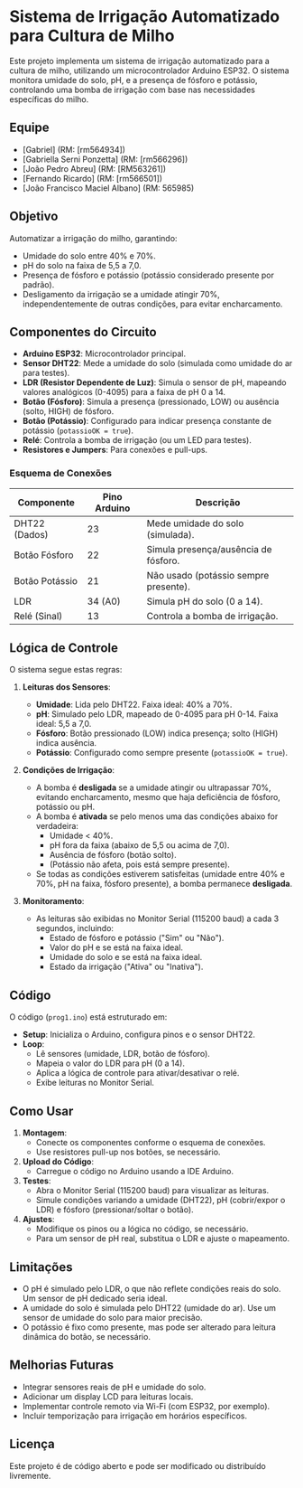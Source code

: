 # Sistema de Irrigação Automatizado para Cultura de Milho

Este projeto implementa um sistema de irrigação automatizado para a cultura de milho, utilizando um microcontrolador Arduino ESP32. O sistema monitora umidade do solo, pH, e a presença de fósforo e potássio, controlando uma bomba de irrigação com base nas necessidades específicas do milho.

## Equipe
- [Gabriel] (RM: [rm564934])
- [Gabriella Serni Ponzetta] (RM: [rm566296])
- [João Pedro Abreu] (RM: [RM563261])
- [Fernando Ricardo] (RM: [rm566501])
- [João Francisco Maciel Albano] (RM: 565985)

## Objetivo
Automatizar a irrigação do milho, garantindo:
- Umidade do solo entre 40% e 70%.
- pH do solo na faixa de 5,5 a 7,0.
- Presença de fósforo e potássio (potássio considerado presente por padrão).
- Desligamento da irrigação se a umidade atingir 70%, independentemente de outras condições, para evitar encharcamento.

## Componentes do Circuito
- **Arduino ESP32**: Microcontrolador principal.
- **Sensor DHT22**: Mede a umidade do solo (simulada como umidade do ar para testes).
- **LDR (Resistor Dependente de Luz)**: Simula o sensor de pH, mapeando valores analógicos (0-4095) para a faixa de pH 0 a 14.
- **Botão (Fósforo)**: Simula a presença (pressionado, LOW) ou ausência (solto, HIGH) de fósforo.
- **Botão (Potássio)**: Configurado para indicar presença constante de potássio (`potassioOK = true`).
- **Relé**: Controla a bomba de irrigação (ou um LED para testes).
- **Resistores e Jumpers**: Para conexões e pull-ups.

### Esquema de Conexões
| Componente       | Pino Arduino | Descrição                              |
|------------------|--------------|----------------------------------------|
| DHT22 (Dados)    | 23           | Mede umidade do solo (simulada).       |
| Botão Fósforo    | 22           | Simula presença/ausência de fósforo.   |
| Botão Potássio   | 21           | Não usado (potássio sempre presente).  |
| LDR              | 34 (A0)      | Simula pH do solo (0 a 14).            |
| Relé (Sinal)     | 13           | Controla a bomba de irrigação.         |

## Lógica de Controle
O sistema segue estas regras:
1. **Leituras dos Sensores**:
   - **Umidade**: Lida pelo DHT22. Faixa ideal: 40% a 70%.
   - **pH**: Simulado pelo LDR, mapeado de 0-4095 para pH 0-14. Faixa ideal: 5,5 a 7,0.
   - **Fósforo**: Botão pressionado (LOW) indica presença; solto (HIGH) indica ausência.
   - **Potássio**: Configurado como sempre presente (`potassioOK = true`).

2. **Condições de Irrigação**:
   - A bomba é **desligada** se a umidade atingir ou ultrapassar 70%, evitando encharcamento, mesmo que haja deficiência de fósforo, potássio ou pH.
   - A bomba é **ativada** se pelo menos uma das condições abaixo for verdadeira:
     - Umidade < 40%.
     - pH fora da faixa (abaixo de 5,5 ou acima de 7,0).
     - Ausência de fósforo (botão solto).
     - (Potássio não afeta, pois está sempre presente).
   - Se todas as condições estiverem satisfeitas (umidade entre 40% e 70%, pH na faixa, fósforo presente), a bomba permanece **desligada**.

3. **Monitoramento**:
   - As leituras são exibidas no Monitor Serial (115200 baud) a cada 3 segundos, incluindo:
     - Estado de fósforo e potássio ("Sim" ou "Não").
     - Valor do pH e se está na faixa ideal.
     - Umidade do solo e se está na faixa ideal.
     - Estado da irrigação ("Ativa" ou "Inativa").

## Código
O código (`prog1.ino`) está estruturado em:
- **Setup**: Inicializa o Arduino, configura pinos e o sensor DHT22.
- **Loop**:
   - Lê sensores (umidade, LDR, botão de fósforo).
   - Mapeia o valor do LDR para pH (0 a 14).
   - Aplica a lógica de controle para ativar/desativar o relé.
   - Exibe leituras no Monitor Serial.

## Como Usar
1. **Montagem**:
   - Conecte os componentes conforme o esquema de conexões.
   - Use resistores pull-up nos botões, se necessário.
2. **Upload do Código**:
   - Carregue o código no Arduino usando a IDE Arduino.
3. **Testes**:
   - Abra o Monitor Serial (115200 baud) para visualizar as leituras.
   - Simule condições variando a umidade (DHT22), pH (cobrir/expor o LDR) e fósforo (pressionar/soltar o botão).
4. **Ajustes**:
   - Modifique os pinos ou a lógica no código, se necessário.
   - Para um sensor de pH real, substitua o LDR e ajuste o mapeamento.

## Limitações
- O pH é simulado pelo LDR, o que não reflete condições reais do solo. Um sensor de pH dedicado seria ideal.
- A umidade do solo é simulada pelo DHT22 (umidade do ar). Use um sensor de umidade do solo para maior precisão.
- O potássio é fixo como presente, mas pode ser alterado para leitura dinâmica do botão, se necessário.

## Melhorias Futuras
- Integrar sensores reais de pH e umidade do solo.
- Adicionar um display LCD para leituras locais.
- Implementar controle remoto via Wi-Fi (com ESP32, por exemplo).
- Incluir temporização para irrigação em horários específicos.

## Licença
Este projeto é de código aberto e pode ser modificado ou distribuído livremente.
